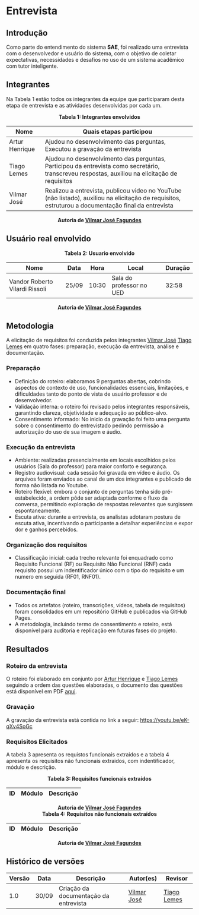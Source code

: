 # Entrevista 

## Introdução 

Como parte do entendimento do sistema **SAE**, foi realizado uma entrevista com o desenvolvedor e usuário do sistema, com o objetivo de coletar expectativas, necessidades e desafios no uso de um sistema acadêmico com tutor inteligente.

## Integrantes 

Na Tabela 1 estão todos os integrantes da equipe que participaram desta etapa de entrevista e as atividades desenvolvidas por cada um.

<div align="center"><strong>Tabela 1: Integrantes envolvidos</strong></div>

| **Nome** | **Quais etapas participou** |
|------|-------------------------|
| Artur Henrique | Ajudou no desenvolvimento das perguntas, Executou a gravação da entrevista |
| Tiago Lemes | Ajudou no desenvolvimento das perguntas, Participou da entrevista como secretário, transcreveu respostas, auxiliou na elicitação de requisitos |
| Vilmar José | Realizou a entrevista, publicou video no YouTube (não listado), auxiliou na elicitação de requisitos, estruturou a documentação final da entrevista|

<div align="center"><strong>Autoria de <a href="https://github.com/VilmarFagundes">Vilmar José Fagundes</a></strong></div>

## Usuário real envolvido 

<div align="center"><strong>Tabela 2: Usuario envolvido</strong></div>

| **Nome** | **Data** | **Hora** | **Local** | **Duração** |
|----------|----------|----------|-----------|-------------|
| Vandor Roberto Vilardi Rissoli | 25/09 | 10:30 | Sala do professor no UED | 32:58 |

<div align="center"><strong>Autoria de <a href="https://github.com/VilmarFagundes">Vilmar José Fagundes</a></strong></div>

## Metodologia 

A elicitação de requisitos foi conduzida pelos integrantes [Vilmar José](https://github.com/VilmarFagundes) [Tiago Lemes](https://github.com/TiagoTeixeira-2005) em quatro fases: preparação, execução da entrevista, análise e documentação.

### Preparação

- Definição do roteiro: elaboramos  9 perguntas abertas, cobrindo aspectos de contexto de uso, funcionalidades essenciais, limitações, e dificuldades tanto do ponto de vista de usuário professor e de desenvolvedor. 
- Validação interna: o roteiro foi revisado pelos integrantes responsáveis, garantindo clareza, objetividade e adequação ao público-alvo.
- Consentimento informado: No inicio da gravação foi feito uma pergunta sobre o consentimento do entrevistado pedindo permissão a autorização do uso de sua imagem e áudio.

### Execução da entrevista 
- Ambiente: realizadas presencialmente em locais escolhidos pelos usuários (Sala do professor) para maior conforto e segurança.
- Registro audiovisual: cada sessão foi gravada em vídeo e áudio. Os arquivos foram enviados ao canal de um dos integrantes e publicado de forma não listada no Youtube.
- Roteiro flexível: embora o conjunto de perguntas tenha sido pré-estabelecido, a ordem pôde ser adaptada conforme o fluxo da conversa, permitindo exploração de respostas relevantes que surgissem espontaneamente.
- Escuta ativa: durante a entrevista, os analistas adotaram postura de escuta ativa, incentivando o participante a detalhar experiências e expor dor e ganhos percebidos.

### Organização dos requisitos 

- Classificação inicial: cada trecho relevante foi enquadrado como Requisito Funcional (RF) ou Requisito Não Funcional (RNF) cada requisito possui um indentificador único com o tipo do requisito e um numero em seguida (RF01, RNF01).

### Documentação final 
- Todos os artefatos (roteiro, transcrições, vídeos, tabela de requisitos) foram consolidados em um repositório GitHub e publicados via GitHub Pages.
- A metodologia, incluindo termo de consentimento e roteiro, está disponível para auditoria e replicação em futuras fases do projeto.

## Resultados

### Roteiro da entrevista 

O roteiro foi elaborado em conjunto por [Artur Henrique](https://github.com/arthurhvieira1) e [Tiago Lemes](https://github.com/TiagoTeixeira-2005) seguindo a ordem das questões elaboradas, o documento das questões está disponível em PDF [aqui](../arquivos/entrevistaVandor%20(1).pdf).

### Gravação 

A gravação da entrevista está contida no link a seguir: https://youtu.be/eK-qXv4SoGc

### Requisitos Elicitados

A tabela 3 apresenta os requistos funcionais extraidos e a tabela 4 apresenta os requisitos não funcionais extraidos, com indentificador, módulo e descrição.

<div align="center"><strong>Tabela 3: Requisitos funcionais extraídos</strong></div>

| **ID** | **Módulo** | **Descrição** |
|--------|------------|---------------|

<div align="center"><strong>Autoria de <a href="https://github.com/VilmarFagundes">Vilmar José Fagundes</a></strong></div>

<div align="center"><strong>Tabela 4: Requisitos não funcionais extraídos</strong></div>

| **ID** | **Módulo** | **Descrição** |
|--------|------------|---------------|

<div align="center"><strong>Autoria de <a href="https://github.com/VilmarFagundes">Vilmar José Fagundes</a></strong></div>

## Histórico de versões 
| Versão | Data | Descrição | Autor(es) | Revisor |
|------------|----------|---------------|---------------|-----------------|
| 1.0 | 30/09 | Criação da documentação da entrevista | [Vilmar José](https://github.com/VilmarFagundes) | [Tiago Lemes](https://github.com/TiagoTeixeira-2005) |